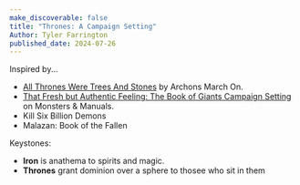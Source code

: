```yaml
---
make_discoverable: false
title: "Thrones: A Campaign Setting"
Author: Tyler Farrington
published_date: 2024-07-26
---
```


Inspired by...

* [All Thrones Were Trees And Stones](https://archonsmarchon.blogspot.com/2019/11/all-thrones-were-trees-and-stones.html) by Archons March On.
* [That Fresh but Authentic Feeling: The Book of Giants Campaign Setting](https://monstersandmanuals.blogspot.com/2024/08/that-fresh-but-authentic-feeling-book.html) on Monsters & Manuals.
* Kill Six Billion Demons
* Malazan: Book of the Fallen

Keystones:

* **Iron** is anathema to spirits and magic.
* **Thrones** grant dominion over a sphere to thosee who sit in them
